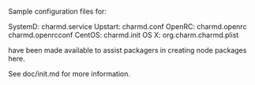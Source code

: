 Sample configuration files for:

SystemD: charmd.service
Upstart: charmd.conf
OpenRC:  charmd.openrc
         charmd.openrcconf
CentOS:  charmd.init
OS X:    org.charm.charmd.plist

have been made available to assist packagers in creating node packages here.

See doc/init.md for more information.

